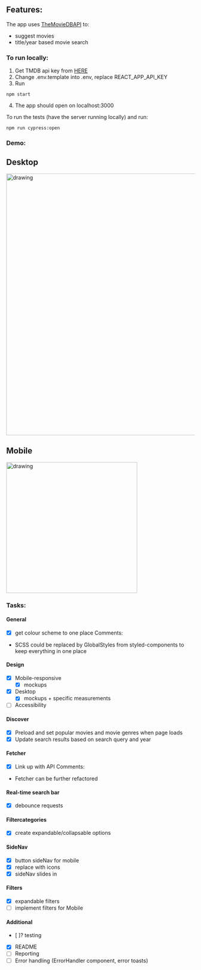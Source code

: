 ## Features:

The app uses [TheMovieDBAPI](https://developers.themoviedb.org/3) to:

- suggest movies
- title/year based movie search

### To run locally:

1. Get TMDB api key from [HERE](https://developers.themoviedb.org/3/getting-started/introduction)
2. Change .env.template into .env, replace REACT_APP_API_KEY
3. Run

```
npm start

```

4. The app should open on localhost:3000

To run the tests (have the server running locally) and run:

```
npm run cypress:open
```

### Demo:

## Desktop

<img src="https://i.imgur.com/o94rr11.png" alt="drawing" width="700"/>

## Mobile

<img src="https://i.imgur.com/Gg1PlBe.png" alt="drawing" width="350"/>

### Tasks:

#### General

- [x] get colour scheme to one place
      Comments:
- SCSS could be replaced by GlobalStyles from styled-components to keep everything in one place

#### Design

- [x] Mobile-responsive
  - [x] mockups
- [x] Desktop
  - [x] mockups + specific measurements
- [ ] Accessibility

#### Discover

- [x] Preload and set popular movies and movie genres when page loads
- [x] Update search results based on search query and year

#### Fetcher

- [x] Link up with API
      Comments:
- Fetcher can be further refactored

#### Real-time search bar

- [x] debounce requests

#### Filtercategories

- [x] create expandable/collapsable options

#### SideNav

- [x] button sideNav for mobile
- [x] replace with icons
- [x] sideNav slides in

#### Filters

- [x] expandable filters
- [ ] implement filters for Mobile

#### Additional

- [ ]? testing
- [x] README
- [ ] Reporting
- [ ] Error handling (ErrorHandler component, error toasts)
